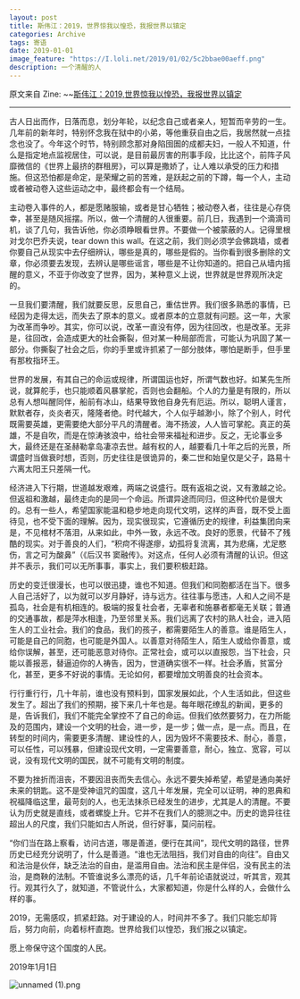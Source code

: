 ```yaml
---
layout: post
title: 斯伟江：2019，世界惊我以惶恐，我报世界以镇定
categories: Archive
tags: 寄语
date: 2019-01-01
image_feature: "https://I.loli.net/2019/01/02/5c2bbae00aeff.png"
description: 一个清醒的人
---
```


原文来自 Zine: ~~[斯伟江：2019,世界惊我以惶恐，我报世界以镇定](http://zine.la/article/78488f75de614bd79a7c1a937bad5e16)

---

古人日出而作，日落而息，划分年轮，以纪念自己或者亲人，短暂而辛劳的一生。几年前的新年时，特别怀念我在狱中的小弟，等他重获自由之后，我居然就一点挂念也没了。今年这个时节，特别顾念那对身陷囹圄的成都夫妇，一般人不知道，什么是指定地点监视居住，可以说，是目前最厉害的刑事手段，比比这个，前阵子风靡微信的《世界上最挤的群租房》，可以算是撒娇了，让人难以承受的压力和措施。但这恐怕都是命定，是荣耀之前的苦难，是跃起之前的下蹲，每一个人，主动或者被动卷入这些运动之中，最终都会有一个结局。

主动卷入事件的人，都是愿赌服输，或者是甘心牺牲；被动卷入者，往往是心存侥幸，甚至是随风摇摆。所以，做一个清醒的人很重要。前几日，我遇到一个滴滴司机，谈了几句，我告诉他，你必须睁眼看世界。不要做一个被蒙蔽的人。记得里根对戈尔巴乔夫说，tear down this wall。在这之前，我们则必须学会佛跳墙，或者你要自己从现实中去仔细辨认，哪些是真的，哪些是假的。当你看到很多删除的文章，你必须要去发现，去辨认是哪些谣言，哪些是不让你知道的。把自己从墙内摇醒的意义，不亚于你改变了世界，因为，某种意义上说，世界就是世界观所决定的。

一旦我们要清醒，我们就要反思，反思自己，重估世界。我们很多熟悉的事情，已经因为走得太远，而失去了原本的意义。或者原本的立意就有问题。这一年，大家为改革而争吵。其实，你可以说，改革一直没有停，因为往回改，也是改革。无非是，往回改，会造成更大的社会撕裂，但对某一种局部而言，可能认为巩固了某一部分。你撕裂了社会之后，你的手里或许抓紧了一部分肢体，哪怕是断手，但手里有那枚指环王。

世界的发展，有其自己的命运或规律，所谓国运也好，所谓气数也好。如某先生所说，就算舵手，也只能顺着风暴掌舵，否则也会翻船。个人的力量是有限的，所以总有人想叫醒同伴，船前有冰山，结果导致他自身先有厄运。所以，聪明人谨言，默默者存，炎炎者灭，隆隆者绝。时代越大，个人似乎越渺小，除了个别人，时代既需要英雄，更需要绝大部分平凡的清醒者。海不扬波，人人皆可掌舵。真正的英雄，不是自吹，而是在惊涛骇浪中，给社会带来福祉和进步。反之，无论事业多大，最终还是在圣赫勒拿岛凄凉去世。越有权的人，越要看几十年之后的光景，所谓盛时当做衰时想，否则，历史往往是很诡异的，秦二世和始皇仅是父子，路易十六离太阳王只差隔一代。

经济进入下行期，世道越发艰难，两端之说盛行。既有返祖之说，又有激越之论。但返祖和激越，最终走向的是同一个命运。所谓异途而同归，但这种代价是很大的。总有一些人，希望国家能温和稳步地走向现代文明，这样的声音，既不受上面待见，也不受下面的理解。因为，现实很现实，它遵循历史的规律，利益集团向来是，不见棺材不落泪，从来如此，中外一致，永远不改。良好的愿景，代替不了残酷的现实。对于善良的人们，“积疴不得遂瘳，幼孤将复流离，其为悲痛，尤足愍伤，言之可为酸鼻”（《后汉书 窦融传》。对这点，任何人必须有清醒的认识。但这并不表示，我们可以无所事事，事实上，我们要积极赶路。

历史的变迁很漫长，也可以很迅捷，谁也不知道。但我们和同胞都活在当下。很多人自己活好了，以为就可以岁月静好，诗与远方。往往事与愿违，人和人之间不是孤岛，社会是有机相连的。极端的报复社会者，无辜者和施暴者都毫无关联；普通的交通事故，都是萍水相逢，乃至邻里关系。我们远离了农村的熟人社会，进入陌生人的工业社会。我们的食品，我们的孩子，都需要陌生人的善意。谁是陌生人，可能是自己的同胞，也可能是外国人。以善意对待陌生人，陌生人或给你善意，或给你误解，甚至，还可能恶意对待你。正常社会，或可以以直报怨，当下社会，只能以善报恶，替逼迫你的人祷告，因为，世道确实很不一样。社会矛盾，贫富分化，甚至，更多不好说的事情。无论如何，都要增加文明善良的社会资本。

行行重行行，几十年前，谁也没有预料到，国家发展如此，个人生活如此，但这些发生了。超出了我们的预期，接下来几十年也是。每年眼花缭乱的新闻，更多的是，告诉我们，我们不能完全掌控不了自己的命运。但我们依然要努力，在力所能及的范围内，建设一个文明的社会，进一步，是一步；做一点，是一点。而且，在转型的时间内，需要更多清醒、建设性的人，因为毁坏不需要技术、耐心，善意，可以任性，可以残暴，但建设现代文明，一定需要善意，耐心，独立、宽容，可以说，没有现代文明的国民，就不可能有文明的制度。

不要为挫折而沮丧，不要因沮丧而失去信心。永远不要失掉希望，希望是通向美好未来的钥匙。这不是受神诅咒的国度，这几十年发展，完全可以证明，神的恩典和祝福降临这里，最苛刻的人，也无法抹杀已经发生的进步，尤其是人的清醒。不要认为历史就是直线，或者螺旋上升。它并不在我们人的臆测之中。历史的诡异往往超出人的尺度，我们只能如古人所说，但行好事，莫问前程。

“你们当在路上察看，访问古道，哪是善道，便行在其间”，现代文明的路径，世界历史已经充分说明了，什么是善道。“谁也无法阻挡，我们对自由的向往”。自由又和法治是伙伴，缺乏法治的自由，是滥用自由。法治和民主是伴侣，没有民主的法治，是商鞅的法制。不管谁说多么漂亮的话，几千年前论语就说过，听其言，观其行。观其行久了，就知道，不管说什么，大家都知道，你是什么样的人，会做什么样的事。

2019，无需感叹，抓紧赶路。对于建设的人，时间并不多了。我们只能忘却背后，努力向前，向着标杆直跑。世界给我们以惶恐，我们报之以镇定。

愿上帝保守这个国度的人民。

2019年1月1日

![unnamed (1).png](https://i.loli.net/2019/01/02/5c2bbae00aeff.png)
